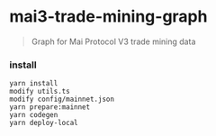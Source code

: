 # mai3-trade-mining-graph

> Graph for Mai Protocol V3 trade mining data

### install

```
yarn install
modify utils.ts
modify config/mainnet.json
yarn prepare:mainnet
yarn codegen
yarn deploy-local
```
